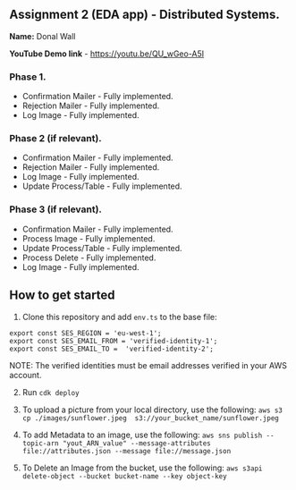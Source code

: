 ## Assignment 2 (EDA app) - Distributed Systems.

__Name:__ Donal Wall

__YouTube Demo link__ - https://youtu.be/QU_wGeo-A5I

### Phase 1.

+ Confirmation Mailer - Fully implemented.
+ Rejection Mailer - Fully implemented.
+ Log Image -  Fully implemented. 

### Phase 2 (if relevant).

+ Confirmation Mailer - Fully implemented.
+ Rejection Mailer - Fully implemented.
+ Log Image - Fully implemented.
+ Update Process/Table -  Fully implemented.

### Phase 3 (if relevant).

+ Confirmation Mailer - Fully implemented.
+ Process Image - Fully implemented.
+ Update Process/Table - Fully implemented.
+ Process Delete - Fully implemented.
+ Log Image - Fully implemented.

## How to get started

1. Clone this repository and add `env.ts` to the base file:
```
export const SES_REGION = 'eu-west-1';
export const SES_EMAIL_FROM = 'verified-identity-1'; 
export const SES_EMAIL_TO =  'verified-identity-2'; 
```
NOTE: The verified identities must be email addresses verified in your AWS account.

2. Run `cdk deploy`

3. To upload a picture from your local directory, use the following: 
```aws s3 cp ./images/sunflower.jpeg  s3://your_bucket_name/sunflower.jpeg```

4. To add Metadata to an image, use the following:
```aws sns publish --topic-arn "yout_ARN_value" --message-attributes file://attributes.json --message file://message.json```

5. To Delete an Image from the bucket, use the following:
```aws s3api delete-object --bucket bucket-name --key object-key```
